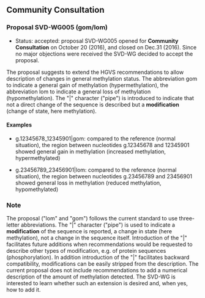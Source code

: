 ## Community Consultation

### Proposal SVD-WG005 (gom/lom)

* Status: <span class="spotlight">accepted</span>: proposal SVD-WG005 opened for **Community Consultation** on October 20 (2016), and closed on Dec.31 (2016). Since no major objections were received the SVD-WG decided to accept the proposal.

The proposal suggests to extend the HGVS recommendations to allow description of changes in general methylation status. The abbreviation <span class="spotlight">gom</span> to indicate a general gain of methylation (hypermethylation), the abbreviation <span class="spotlight">lom</span> to indicate a general loss of methylation (hypomethylation). The "\|" character ("pipe") is introduced to indicate that not a direct change of the sequence is described but a **modification** (change of state, here methylation).

#### Examples

* g.12345678\_12345901|gom: compared to the reference (normal situation), the region between nucleotides g.12345678 and 12345901 showed general gain in methylation (increased methylation, hypermethylated)

* g.23456789\_23456901|lom: compared to the reference (normal situation), the region between nucleotides g.23456789 and 23456901 showed general loss in methylation (reduced methylation, hypomethylated)

### Note

The proposal ("lom" and "gom") follows the current standard to use three-letter abbreviations. The "\|" character ("pipe") is used to indicate a **modification** of the sequence is reported, a change in state (here methylation), not a change in the sequence itself. Introduction of the "\|" facilitates future additions when recommendations would be requested to describe other types of modification, e.g. of protein sequences (phosphorylation). In addition introduction of the "\|" facilitates backward compatibility, modifications can be easily stripped from the description. The current proposal does not include recommendations to add a numerical description of the amount of methylation detected. The SVD-WG is interested to learn whether such an extension is desired and, when yes, how to add it.